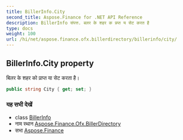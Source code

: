 ```yaml
---
title: BillerInfo.City
second_title: Aspose.Finance for .NET API Reference
description: BillerInfo संपत्त. बलर के शहर क प्रप्त य सेट करत है
type: docs
weight: 100
url: /hi/net/aspose.finance.ofx.billerdirectory/billerinfo/city/
---
```

## BillerInfo.City property

बिलर के शहर को प्राप्त या सेट करता है।

```csharp
public string City { get; set; }
```

### यह सभी देखें

* class [BillerInfo](../)
* नाम स्थान [Aspose.Finance.Ofx.BillerDirectory](../../billerinfo/)
* सभा [Aspose.Finance](../../../)


